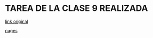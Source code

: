 # TAREA DE LA CLASE 9 REALIZADA
[link original](https://www.tycsports.com/estados-unidos/nba/divertida-reaparicion-gregg-popovich-junto-manu-ginobili-ahora-soy-jefe-id655369.html)

[pages](https://mateosforza.github.io/D.A.W/tareaClase9.html)
